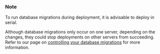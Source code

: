<!-- post: -->


### Note

To run database migrations during deployment, it is advisable to deploy in serial.




Although database migrations only occur on one server, depending on the changes, they could stop deployments on other servers from succeeding. Refer to our page on [controlling your database migrations](/database-management/database-management) for more information.


